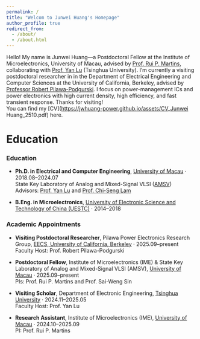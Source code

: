 ```yaml
---
permalink: /
title: "Welcom to Junwei Huang's Homepage"
author_profile: true
redirect_from: 
  - /about/
  - /about.html
---
```


Hello! My name is Junwei Huang—a Postdoctoral Fellow at the Institute of Microelectronics, University of Macau, advised by [Prof. Rui P. Martins](https://ime.um.edu.mo/people/rmartins/), collaborating with [Prof. Yan Lu](https://web.ee.tsinghua.edu.cn/luyan/en/index.htm) (Tsinghua University). I’m currently a visiting postdoctoral researcher in  in the Department of Electrical Engineering and Computer Sciences at the University of California, Berkeley, advised by [Professor Robert Pilawa-Podgurski](https://www2.eecs.berkeley.edu/Faculty/Homepages/pilawa.html). I focus on power-management ICs and power electronics with high current density, high efficiency, and fast transient response. Thanks for visiting! <br>You can find my [CV](https://jwhuang-power.github.io/assets/CV_Junwei Huang_2510.pdf) here.


Education
======
### Education

- **Ph.D. in Electrical and Computer Engineering**, [University of Macau](https://www.um.edu.mo/) · 2018.08–2024.07  
  State Key Laboratory of Analog and Mixed-Signal VLSI ([AMSV](https://www.amsv.um.edu.mo/))  
  Advisors: [Prof. Yan Lu](https://web.ee.tsinghua.edu.cn/luyan/en/index.htm) and [Prof. Chi-Seng Lam](https://ime.um.edu.mo/people/cslam/)

- **B.Eng. in Microelectronics**, [University of Electronic Science and Technology of China (UESTC)](https://www.uestc.edu.cn/) · 2014–2018

### Academic Appointments

- **Visiting Postdoctoral Researcher**, Pilawa Power Electronics Research Group, [EECS, University of California, Berkeley](https://eecs.berkeley.edu) · 2025.09–present  
  Faculty Host: Prof. Robert Pilawa-Podgurski

- **Postdoctoral Fellow**, Institute of Microelectronics (IME) & State Key Laboratory of Analog and Mixed-Signal VLSI (AMSV), [University of Macau](https://www.um.edu.mo) · 2025.09–present  
  PIs: Prof. Rui P. Martins and Prof. Sai-Weng Sin

- **Visiting Scholar**, Department of Electronic Engineering, [Tsinghua University](https://www.ee.tsinghua.edu.cn/en/) · 2024.11–2025.05  
  Faculty Host: Prof. Yan Lu

- **Research Assistant**, Institute of Microelectronics (IME), [University of Macau](https://ime.um.edu.mo) · 2024.10–2025.09  
  PI: Prof. Rui P. Martins
